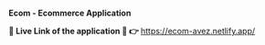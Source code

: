 <b style="font-weight:bolder,font-size:2rem" >Ecom - Ecommerce Application</b>

<b style="font-weight:bold" > 🔴 Live Link of the application 🔴 👉 </b>https://ecom-avez.netlify.app/

